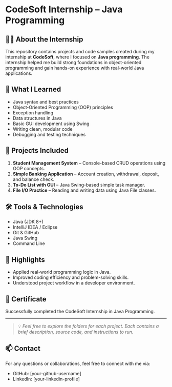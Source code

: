 # CodeSoft Internship – Java Programming

## 🧑‍💻 About the Internship
This repository contains projects and code samples created during my internship at **CodeSoft**, where I focused on **Java programming**. The internship helped me build strong foundations in object-oriented programming and gain hands-on experience with real-world Java applications.

## 🚀 What I Learned
- Java syntax and best practices
- Object-Oriented Programming (OOP) principles
- Exception handling
- Data structures in Java
- Basic GUI development using Swing
- Writing clean, modular code
- Debugging and testing techniques

## 📁 Projects Included
1. **Student Management System** – Console-based CRUD operations using OOP concepts.
2. **Simple Banking Application** – Account creation, withdrawal, deposit, and balance check.
3. **To-Do List with GUI** – Java Swing-based simple task manager.
4. **File I/O Practice** – Reading and writing data using Java File classes.

## 🛠️ Tools & Technologies
- Java (JDK 8+)
- IntelliJ IDEA / Eclipse
- Git & GitHub
- Java Swing
- Command Line

## 📌 Highlights
- Applied real-world programming logic in Java.
- Improved coding efficiency and problem-solving skills.
- Understood project workflow in a developer environment.

## 📃 Certificate
Successfully completed the CodeSoft Internship in Java Programming.

---

> 💡 *Feel free to explore the folders for each project. Each contains a brief description, source code, and instructions to run.*

## 📫 Contact
For any questions or collaborations, feel free to connect with me via:
- GitHub: [your-github-username]
- LinkedIn: [your-linkedin-profile]
